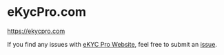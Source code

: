 # eKycPro.com
https://ekycpro.com

If you find any issues with [eKYC Pro Website](https://ekycpro.com), feel free to submit an [issue](https://github.com/eKYCpro/eKycPro.com/issues).
